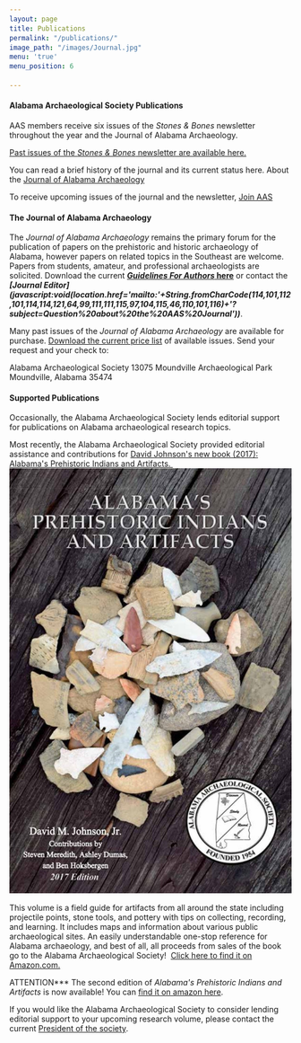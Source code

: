 ```yaml
---
layout: page
title: Publications
permalink: "/publications/"
image_path: "/images/Journal.jpg"
menu: 'true'
menu_position: 6

---
```

#### Alabama Archaeological Society Publications

AAS members receive six issues of the _Stones & Bones_ newsletter throughout the year and the Journal of Alabama Archaeology.

[Past issues of the _Stones & Bones_ newsletter are available here.](/stones_bones/)

You can read a brief history of the journal and its current status here. About the [Journal of Alabama Archaeology](/journal/)

To receive upcoming issues of the journal and the newsletter, [Join AAS](/support/)

#### The Journal of Alabama Archaeology

The _Journal of Alabama Archaeology_ remains the primary forum for the publication of papers on the prehistoric and historic archaeology of Alabama, however papers on related topics in the Southeast are welcome. Papers from students, amateur, and professional archaeologists are solicited. Download the current [**_Guidelines For Authors_ here**](/files/authorsinfo.pdf) or contact the ***\[Journal Editor\](javascript:void(location.href='mailto:'+String.fromCharCode(114,101,112,101,114,114,121,64,99,111,111,115,97,104,115,46,110,101,116)+'?subject=Question%20about%20the%20AAS%20Journal'))***.

Many past issues of the _Journal of Alabama Archaeology_ are available for purchase. [Download the current price list](/files/JournalIssues.pdf) of available issues. Send your request and your check to:

Alabama Archaeological Society 13075 Moundville Archaeological Park Moundville, Alabama 35474

#### **Supported Publications**

Occasionally, the Alabama Archaeological Society lends editorial support for publications on Alabama archaeological research topics. 

Most recently, the Alabama Archaeological Society provided editorial assistance and contributions for [David Johnson's new book (2017): Alabama's Prehistoric Indians and Artifacts. ](https://www.amazon.com/Alabamas-Prehistoric-Indians-Artifacts-Johnson/dp/099687836X/ref=sr_1_1?s=books&ie=UTF8&qid=1485826114&sr=1-1&keywords=alabama+artifacts)![](/uploads/versions/bookcover---x----907-1360x---.jpg)

This volume is a field guide for artifacts from all around the state including projectile points, stone tools, and pottery with tips on collecting, recording, and learning. It includes maps and information about various public archaeological sites. An easily understandable one-stop reference for Alabama archaeology, and best of all, all proceeds from sales of the book go to the Alabama Archaeological Society!  [Click here to find it on Amazon.com.](https://www.amazon.com/Alabamas-Prehistoric-Indians-Artifacts-Johnson/dp/099687836X/ref=sr_1_1?s=books&ie=UTF8&qid=1485826114&sr=1-1&keywords=alabama+artifacts)

ATTENTION*** The second edition of _Alabama's Prehistoric Indians and Artifacts_ is now available! You can [find it on amazon here](https://www.amazon.com/Handbook-Alabamas-Prehistoric-Indians-Artifacts/dp/099938306X/ref=pd_sbs_14_1/143-7449059-2059013?_encoding=UTF8&pd_rd_i=099938306X&pd_rd_r=467c0eaa-2134-437f-a583-6cc3dd25137c&pd_rd_w=CbTeY&pd_rd_wg=hKfen&pf_rd_p=52b7592c-2dc9-4ac6-84d4-4bda6360045e&pf_rd_r=4RYBZG1BTHATNV0KWDWN&psc=1&refRID=4RYBZG1BTHATNV0KWDWN). 

If you would like the Alabama Archaeological Society to consider lending editorial support to your upcoming research volume, please contact the current [President of the society](/contact/).